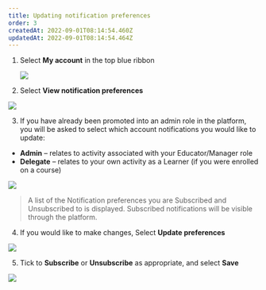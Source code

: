 ```yaml
---
title: Updating notification preferences
order: 3
createdAt: 2022-09-01T08:14:54.460Z
updatedAt: 2022-09-01T08:14:54.464Z
---
```

1. Select **My account** in the top blue ribbon​

   ![](/img/editing-profile_1.png)
2. Select **View notification preferences​**

![](/img/notifications_1.png)

3. I﻿f you have already been promoted into an admin role in the platform, you will be asked to select which account notifications you would like to update: 

* **Admin** – relates to activity associated with your Educator/Manager role
* **Delegate** – relates to your own activity as a Learner (if you were enrolled on a course)​

![](/img/notifications_2-not-for-learner-.png)

> A list of the Notification preferences you are Subscribed and Unsubscribed to is displayed. Subscribed notifications will be visible through the platform. ​

4. ​If you would like to make changes, Select **Update preferences​** 

![](/img/notifications_3.png)

5. Tick to **Subscribe** or **Unsubscribe** as appropriate​, and select **Save**

![](/img/notifications_4.png)